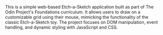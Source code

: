 This is a simple web-based Etch-a-Sketch application built as part of The Odin Project's Foundations curriculum. It allows users to draw on a customizable grid using their mouse, mimicking the functionality of the classic Etch-a-Sketch toy.
The project focuses on DOM manipulation, event handling, and dynamic styling with JavaScript and CSS.
